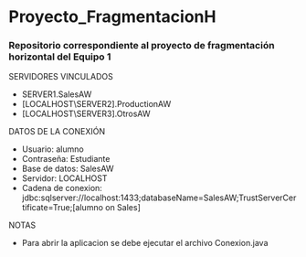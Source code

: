 # Proyecto_FragmentacionH
### **Repositorio correspondiente al proyecto de fragmentación horizontal del Equipo 1**

SERVIDORES VINCULADOS
- SERVER1.SalesAW
- [LOCALHOST\SERVER2].ProductionAW
- [LOCALHOST\SERVER3].OtrosAW

DATOS DE LA CONEXIÓN
- Usuario: alumno
- Contraseña: Estudiante
- Base de datos: SalesAW
- Servidor: LOCALHOST
- Cadena de conexion: jdbc:sqlserver://localhost:1433;databaseName=SalesAW;TrustServerCertificate=True;[alumno on Sales]
  
NOTAS
- Para abrir la aplicacion se debe ejecutar el archivo Conexion.java
